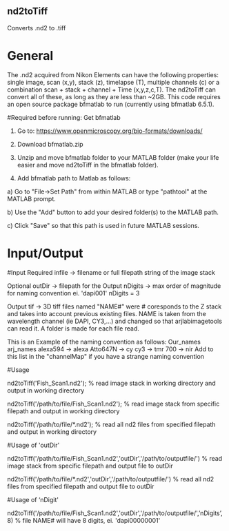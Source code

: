 ## nd2toTiff
Converts .nd2 to .tiff

# General
The .nd2 acquired from Nikon Elements can have the following properties: single image, scan (x,y), stack (z),  timelapse (T),  multiple channels (c) or a combination scan + stack + channel + Time (x,y,z,c,T). The nd2toTiff can convert all of these, as long as they are less than ~2GB. This code requires an open source package bfmatlab to run (currently using bfmatlab 6.5.1). 

#Required before running:
Get bfmatlab   
1) Go to:   https://www.openmicroscopy.org/bio-formats/downloads/

2) Download bfmatlab.zip
3) Unzip and move bfmatlab folder to your MATLAB folder (make your life easier and move nd2toTiff in the bfmatlab folder).

4) Add bfmatlab path to Matlab as follows:

a) Go to "File->Set Path" from within MATLAB or type 
                            "pathtool" at the MATLAB prompt.
                            
b) Use the "Add" button to add your desired folder(s) to 
                            the MATLAB path.
                            
c) Click "Save" so that this path is used in future 
                            MATLAB sessions.


# Input/Output

#Input
Required
infile     -> filename or full filepath string of the image stack

Optional
outDir   -> filepath for the Output
nDigits  -> max order of magnitude for naming convention
                               ei. 'dapi001'  nDigits = 3

Output
tif          ->    3D tiff files named "NAME#" were # coresponds to the Z stack and
                  takes into account previous existing files. NAME is taken from the wavelength
                  channel (ie DAPI, CY3,...) and changed so that arjlabimagetools can
                  read it. A folder is made for each file read. 

This is an Example of the naming convention as follows:
                  Our_names     arj_names
                  alexa594  ->  alexa
                  Atto647N  ->  cy
                  cy3            ->  tmr
                  700            ->  nir
Add to this list in the "channelMap" if you have a strange naming convention 

 
#Usage

nd2toTiff('Fish_Scan1.nd2');   % read image stack in working directory and output in working directory

nd2toTiff('/path/to/file/Fish_Scan1.nd2'); % read image stack from specific filepath and output in working directory

nd2toTiff('/path/to/file/*.nd2');  % read all nd2 files from specified filepath and output in working directory

#Usage of 'outDir'

nd2toTiff('/path/to/file/Fish_Scan1.nd2','outDir','/path/to/outputfile/') % read image stack from specific filepath and output file to outDir

nd2toTiff('/path/to/file/*.nd2','outDir','/path/to/outputfile/') % read all nd2 files from specified filepath and output file to outDir

#Usage of ‘nDigit'

nd2toTiff('/path/to/file/Fish_Scan1.nd2','outDir','/path/to/outputfile/',’nDigits’,8) % file NAME# will have 8 digits, ei. 'dapi00000001'
